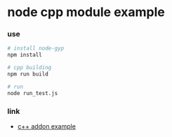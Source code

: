 # node cpp module example


### use

```sh
# install node-gyp
npm install

# cpp building
npm run build

# run
node run_test.js

```

### link

 + [c++ addon example](https://nodejs.org/api/addons.html#addons_addon_examples)

